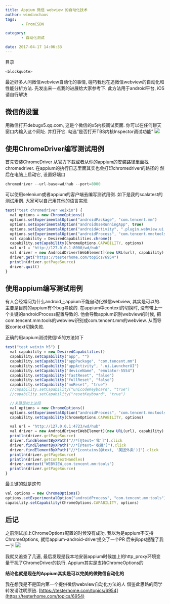 ```yaml
---
title: Appium 微信 webview 的自动化技术
author: windanchaos
tags: 
       - FromCSDN

category: 
       - 自动化测试

date: 2017-04-17 14:06:33
---
```

目录 
```js 
<blockquote>
```

最近好多人问微信webview自动化的事情, 碰巧我也在追微信webview的自动化和性能分析方法.
先发出来一点我的进展给大家参考下. 此方法用于android平台, iOS请自行解决

## 微信的设置

用微信打开debugx5.qq.com, 这是个微信的x5内核调试页面. 你可以在任何聊天窗口内输入这个网址. 并打开它.
勾选”是否打开TBS内核Inspector调试功能”
[](https://testerhome.com/uploads/photo/2016/63f8f2bbae83af9e4894c308ddc01a45.png)
![](/images/com-uploads-photo-2016-63f8f2bbae83af9e4894c308ddc01a45-.png)

## 使用ChromeDriver编写测试用例

首先安装ChromeDriver
从官方下载或者从你的appium的安装路径里面找chromedriver. 在appium的执行日志里面其实也会打印chromedriver的路径的
然后在电脑上启动它, 设置好端口
```js 
chromedriver --url-base=wd/hub --port=8000
```

可以使用selenium或者appium的客户端去编写测试用例.
如下是我的scalatest的测试用例. 大家可以自己用其他的语言实现

```js 
test("test chromedriver weixin") {
  val options = new ChromeOptions()
  options.setExperimentalOption("androidPackage", "com.tencent.mm")
  options.setExperimentalOption("androidUseRunningApp", true)
  options.setExperimentalOption("androidActivity", ".plugin.webview.ui.tools.WebViewUI")
  options.setExperimentalOption("androidProcess", "com.tencent.mm:tools")
  val capability = DesiredCapabilities.chrome()
  capability.setCapability(ChromeOptions.CAPABILITY, options)
  val url = "http://127.0.0.1:8000/wd/hub"
  val driver = new AndroidDriver[WebElement](new URL(url), capability)
  driver.get("https://testerhome.com/topics/6954")
  println(driver.getPageSource)
  driver.quit()
}
```

## 使用appium编写测试用例

有人会经常问为什么android上appium不能自动化微信webview, 其实是可以的. 主要是目前的appium有个bug导致的.
在appium中context的切换时, 没有带上一个关键的androidProcess配置导致的.
他会导致appium识别webview的时候, 把com.tencent.mm:tools的webview识别成com.tencent.mm的webview. 从而导致context切换失败.

正确的用appium测试微信h5的方法如下
```js 
test("test weixin h5") {
  val capability = new DesiredCapabilities()
  capability.setCapability("app", "")
  capability.setCapability("appPackage", "com.tencent.mm")
  capability.setCapability("appActivity", ".ui.LauncherUI")
  capability.setCapability("deviceName", "emulator-5554")
  capability.setCapability("fastReset", "false")
  capability.setCapability("fullReset", "false")
  capability.setCapability("noReset", "true")
  //capability.setCapability("unicodeKeyboard", "true")
  //capability.setCapability("resetKeyboard", "true")

  //关键是加上这段
  val options = new ChromeOptions()
  options.setExperimentalOption("androidProcess", "com.tencent.mm:tools")
  capability.setCapability(ChromeOptions.CAPABILITY, options)

  val url = "http://127.0.0.1:4723/wd/hub"
  val driver = new AndroidDriver[WebElement](new URL(url), capability)
  println(driver.getPageSource)
  driver.findElementByXPath("//*[@text='我']").click
  driver.findElementByXPath("//*[@text='收藏']").click
  driver.findElementByXPath("//*[contains(@text, '美团外卖')]").click
  println(driver.getPageSource)
  println(driver.getContextHandles)
  driver.context("WEBVIEW_com.tencent.mm:tools")
  println(driver.getPageSource)
}
```

最关键的就是这句

```js 
val options = new ChromeOptions()
options.setExperimentalOption("androidProcess", "com.tencent.mm:tools")
capability.setCapability(ChromeOptions.CAPABILITY, options)
```

## 后记

之前测试加上ChromeOptions配置的时候没有成功, 我以为是appium不支持ChromeOptions, 就给appium-android-driver提交了一个PR
后来jlipps提醒了我一下
[](https://testerhome.com/uploads/photo/2017/01a3284a711aa6e67bfafe26ab3934c0.png)
![](/images/com--uploads-photo-2017-01a3284a711aa6e67bfafe26ab3934c0-.png)

我就又追查了几遍, 最后发现是我本地安装appium时候加上的http_proxy环境变量干扰了ChromeDriver的执行.
Appium其实是支持ChromeOptions的

**结论也就是现在的Appium其实是可以完美的做微信自动化的**

我在想我是不是国内第一个提供微信webview自动化方法的人
借鉴此思路的同学转发请注明原链. [https://testerhome.com/topics/6954](https://testerhome.com/topics/6954)